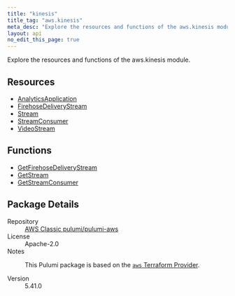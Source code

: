 ```yaml
---
title: "kinesis"
title_tag: "aws.kinesis"
meta_desc: "Explore the resources and functions of the aws.kinesis module."
layout: api
no_edit_this_page: true
---
```


<!-- WARNING: this file was generated by Pulumi Docs Generator. -->
<!-- Do not edit by hand unless you're certain you know what you are doing! -->

Explore the resources and functions of the aws.kinesis module.

<h2 id="resources">Resources</h2>
<ul class="api">
    <li><a href="analyticsapplication/" title="AnalyticsApplication"><span class="api-symbol api-symbol--resource"></span>AnalyticsApplication</a></li>
    <li><a href="firehosedeliverystream/" title="FirehoseDeliveryStream"><span class="api-symbol api-symbol--resource"></span>FirehoseDeliveryStream</a></li>
    <li><a href="stream/" title="Stream"><span class="api-symbol api-symbol--resource"></span>Stream</a></li>
    <li><a href="streamconsumer/" title="StreamConsumer"><span class="api-symbol api-symbol--resource"></span>StreamConsumer</a></li>
    <li><a href="videostream/" title="VideoStream"><span class="api-symbol api-symbol--resource"></span>VideoStream</a></li>
</ul>

<h2 id="functions">Functions</h2>
<ul class="api">
    <li><a href="getfirehosedeliverystream/" title="GetFirehoseDeliveryStream"><span class="api-symbol api-symbol--function"></span>GetFirehoseDeliveryStream</a></li>
    <li><a href="getstream/" title="GetStream"><span class="api-symbol api-symbol--function"></span>GetStream</a></li>
    <li><a href="getstreamconsumer/" title="GetStreamConsumer"><span class="api-symbol api-symbol--function"></span>GetStreamConsumer</a></li>
</ul>

<h2 id="package-details">Package Details</h2>
<dl class="package-details">
	<dt>Repository</dt>
	<dd><a href="https://github.com/pulumi/pulumi-aws">AWS Classic pulumi/pulumi-aws</a></dd>
	<dt>License</dt>
	<dd>Apache-2.0</dd>
	<dt>Notes</dt>
	<dd><p>This Pulumi package is based on the <a href="https://github.com/hashicorp/terraform-provider-aws"><code>aws</code> Terraform Provider</a>.</p>
</dd>
	<dt>Version</dt>
	<dd>5.41.0</dd>
</dl>

